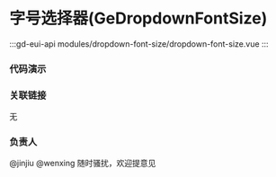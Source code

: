 # 字号选择器(GeDropdownFontSize)

:::gd-eui-api modules/dropdown-font-size/dropdown-font-size.vue
:::

### 代码演示

<code-box name="demo-dropdown-font-size"></code-box>

### 关联链接

无

### 负责人

@jinjiu @wenxing 随时骚扰，欢迎提意见
